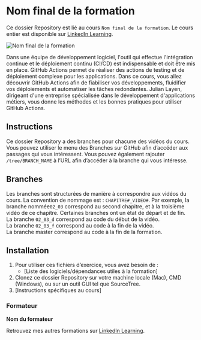 # Nom final de la formation

Ce dossier Repository est lié au cours `Nom final de la formation`. Le cours entier est disponible sur [LinkedIn Learning][lil-course-url].

![Nom final de la formation][lil-thumbnail-url] 


Dans une équipe de développement logiciel, l'outil qui effectue l'intégration continue et le déploiement continu (CI/CD) est indispensable et doit être mis en place. GitHub Actions permet de réaliser des actions de testing et de déploiement complexe pour les applications. Dans ce cours, vous allez découvrir GitHub Actions afin de fiabiliser vos développements, fluidifier vos déploiements et automatiser les tâches redondantes. Julian Layen, dirigeant d'une entreprise spécialisée dans le développement d'applications métiers, vous donne les méthodes et les bonnes pratiques pour utiliser GitHub Actions.

## Instructions

Ce dossier Repository a des branches pour chacune des vidéos du cours. Vous pouvez utiliser le menu des Branches sur GitHub afin d’accéder aux passages qui vous intéressent. Vous pouvez également rajouter `/tree/BRANCH_NAME` à l’URL afin d’accéder à la branche qui vous intéresse. 

## Branches

Les branches sont structurées de manière à correspondre aux vidéos du cours. La convention de nommage est : `CHAPITRE#_VIDEO#`. Par exemple, la branche nommée`02_03` correspond au second chapitre, et à la troisième vidéo de ce chapitre. Certaines branches ont un état de départ et de fin.  
La branche `02_03_d` correspond au code du début de la vidéo.  
La branche `02_03_f` correspond au code à la fin de la vidéo.  
La branche master correspond au code à la fin de la formation. 

## Installation

1. Pour utiliser ces fichiers d’exercice, vous avez besoin de : 
   - [Liste des logiciels/dépendances utiles à la formation] 
2. Clonez ce dossier Repository sur votre machine locale (Mac), CMD (Windows), ou sur un outil GUI tel que SourceTree. 
3. [Instructions spécifiques au cours] 


### Formateur

**Nom du formateur** 

 Retrouvez mes autres formations sur [LinkedIn Learning][lil-URL-trainer].

[0]: # (Replace these placeholder URLs with actual course URLs)
[lil-course-url]: https://www.linkedin.com/learning/l-essentiel-de-github-actions
[lil-thumbnail-url]: https://media.licdn.com/dms/image/D560DAQE3GA4NS_XSng/learning-public-crop_675_1200/0/1685696854098?e=2147483647&v=beta&t=B0ZnXOfVcglFBEC9x120XbCtQLS1IrITw1ixRO5vj7o
[lil-URL-trainer]: https://www.linkedin.com/learning/instructors/julian-layen

[1]: # (End of FR-Instruction ###############################################################################################)
